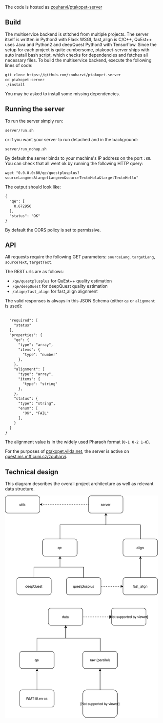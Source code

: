 The code is hosted as [zouharvi/ptakopet-server](https://github.com/zouharvi/ptakopet-server)

## Build

The multiservice backend is stitched from multiple projects. The server itself is written in Python3 with Flask WSGI, fast_align is C/C++, QuEst++ uses Java and Python2 and deepQuest Python3 with Tensorflow. Since the setup for each project is quite cumbersome, ptakopet-server ships with auto install bash script, which checks for dependencies and fetches all necessary files. To build the multiservice backend, execute the following lines of code:


```
git clone https://github.com/zouharvi/ptakopet-server
cd ptakopet-server
./install
```

You may be asked to install some missing dependencies.


## Running the server

To run the server simply run:
```
server/run.sh
```

or if you want your server to run detached and in the background:

```
server/run_nohup.sh
```

By default the server binds to your machine's IP address on the port `:80`. You can check that all went ok by running the following HTTP query:

```
wget "0.0.0.0:80/qe/questplusplus?sourceLang=es&targetLang=en&sourceText=Hola&targetText=Hello"
```

The output should look like:

```
{
  "qe": [
    0.672956
  ], 
  "status": "OK"
}
```

By default the CORS policy is set to permissive.

## API

All requests require the following GET parameters: `sourceLang`, `targetLang`, `sourceText`, `targetText`.

The REST urls are as follows:
- `/qe/questplusplus` for QuEst++ quality estimation
- `/qe/deepQuest` for deepQuest quality estimation
- `/align/fast_align` for fast_align alignment

The valid responses is always in this JSON Schema (either `qe` or `alignment` is used):

```

  "required": [
    "status"
  ],
  "properties": {
    "qe": {
      "type": "array",
      "items": {
        "type": "number"
      },
    },
    "alignment": {
      "type": "array",
      "items": {
        "type": "string"
      },
    },
    "status": {
      "type": "string",
      "enum": [
        "OK", "FAIL"
      ],
    }
  }
}
```

The alignment value is in the widely used Pharaoh format (`0-1 0-2 1-0`).

For the purposes of [ptakopet.vilda.net](https://ptakopet.vilda.net), the server is active on [quest.ms.mff.cuni.cz/zouharvi](https://quest.ms.mff.cuni.cz/zouharvi).


## Technical design

This diagram describes the overall project architecture as well as relevant data structure.

<img src='https://raw.githubusercontent.com/zouharvi/ptakopet/master/meta/backend_object_design.svg?sanitize=true' style='width: 70%; min-width: 500px'>
